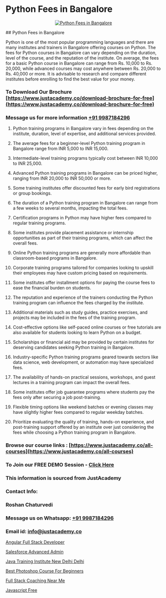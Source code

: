 # Python Fees in Bangalore

<p align="center">
  <a href="https://justacademy.co/course-detail/python-training">
    <img src="https://justacademy.co/storage2/course_image/1709713400_course_image.webp" alt="Python Fees in Bangalore">
  </a>
</p>
## Python Fees in Bangalore

Python is one of the most popular programming languages and there are many institutes and trainers in Bangalore offering courses on Python. The fees for Python courses in Bangalore can vary depending on the duration, level of the course, and the reputation of the institute. On average, the fees for a basic Python course in Bangalore can range from Rs. 10,000 to Rs. 20,000, while advanced courses may cost anywhere between Rs. 20,000 to Rs. 40,000 or more. It is advisable to research and compare different institutes before enrolling to find the best value for your money.
### To Download Our Brochure [https://www.justacademy.co/download-brochure-for-free](https://www.justacademy.co/download-brochure-for-free)
### Message us for more information [+91 9987184296](https://api.whatsapp.com/send?phone=919987184296)
1) Python training programs in Bangalore vary in fees depending on the institute, duration, level of expertise, and additional services provided.

2) The average fees for a beginner-level Python training program in Bangalore range from INR 5,000 to INR 15,000.

3) Intermediate-level training programs typically cost between INR 10,000 to INR 25,000.

4) Advanced Python training programs in Bangalore can be priced higher, ranging from INR 20,000 to INR 50,000 or more.

5) Some training institutes offer discounted fees for early bird registrations or group bookings.

6) The duration of a Python training program in Bangalore can range from a few weeks to several months, impacting the total fees.

7) Certification programs in Python may have higher fees compared to regular training programs.

8) Some institutes provide placement assistance or internship opportunities as part of their training programs, which can affect the overall fees.

9) Online Python training programs are generally more affordable than classroom-based programs in Bangalore.

10) Corporate training programs tailored for companies looking to upskill their employees may have custom pricing based on requirements.

11) Some institutes offer installment options for paying the course fees to ease the financial burden on students.

12) The reputation and experience of the trainers conducting the Python training program can influence the fees charged by the institute.

13) Additional materials such as study guides, practice exercises, and projects may be included in the fees of the training program.

14) Cost-effective options like self-paced online courses or free tutorials are also available for students looking to learn Python on a budget.

15) Scholarships or financial aid may be provided by certain institutes for deserving candidates seeking Python training in Bangalore.

16) Industry-specific Python training programs geared towards sectors like data science, web development, or automation may have specialized fees.

17) The availability of hands-on practical sessions, workshops, and guest lectures in a training program can impact the overall fees.

18) Some institutes offer job guarantee programs where students pay the fees only after securing a job post-training.

19) Flexible timing options like weekend batches or evening classes may have slightly higher fees compared to regular weekday batches.

20) Prioritize evaluating the quality of training, hands-on experience, and post-training support offered by an institute over just considering the fees while choosing a Python training program in Bangalore.

### Browse our course links : [https://www.justacademy.co/all-courses](https://www.justacademy.co/all-courses) 
### To Join our FREE DEMO Session - [Click Here](https://www.justacademy.co/register-for-course-demo)


### This information is sourced from JustAcademy
### Contact Info:
### Roshan Chaturvedi
### Message us on Whatsapp: [+91 9987184296](https://api.whatsapp.com/send?phone=919987184296)
### Email id: [info@justacademy.co](mailto:info@justacademy.co)
                
[Angular Full Stack Developer](https://www.linkedin.com/pulse/angular-full-stack-developer-justacademy-pune-aifgf/)

[Salesforce Advanced Admin](https://www.linkedin.com/pulse/salesforce-advanced-admin-justacademy-beangaluru-9jkbc?trackingId=p3HRIR4g26qP0rt9%2BNJtzg%3D%3D&lipi=urn%3Ali%3Apage%3Ad_flagship3_company_admin%3Bhb2UV31rSJSFfTYND6hNBw%3D%3D)

[Java Training Institute New Delhi Delhi](https://medium.com/@kumarishimmi99/java-training-institute-new-delhi-delhi-e0c660ae62b4)

[Best Photoshop Course For Beginners](https://medium.com/@prempja40/best-photoshop-course-for-beginners-cb72a196da2a)

[Full Stack Coaching Near Me](https://justacademyin.github.io/Articles/Full-Stack-Coaching-Near-Me)

[Javascript Free](https://justacademyin.github.io/justacademy/javascript-free)

